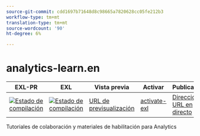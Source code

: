 ```yaml
---
source-git-commit: cdd1697b71648d8c98665a7820628cc05fe212b3
workflow-type: tm+mt
translation-type: tm+mt
source-wordcount: '90'
ht-degree: 6%

---
```

# analytics-learn.en

| EXL-PR | EXL | Vista previa | Activar | Publicadas | Ayuda |
|--- |--- |--- |--- |--- |--- |
| [![Estado de compilación](https://docs.ci.corp.adobe.com/view/exl-pr/job/analytics-learn.en_pr-exl/badge/icon)](https://docs.ci.corp.adobe.com/view/exl-pr/job/analytics-learn.en_pr-exl/lastBuild/) | [![Estado de compilación](https://docs.ci.corp.adobe.com/view/exl-pr/job/analytics-learn.en_exl/lastBuild/badge/icon)](https://docs.ci.corp.adobe.com/view/exl-pr/job/analytics-learn.en_exl/lastBuild/lastBuild) | [URL de previsualización](https://experienceleague.corp.adobe.com/docs/analytics-learn/tutorials/overview.html?lang=en) | [activate-exl](https://docs.ci.corp.adobe.com/job/activate-exl/build/) | [Dirección URL en directo](https://experienceleague.adobe.com/docs/analytics-learn/tutorials/overview.html?lang=en) | [Guía de creación](https://experienceleague.adobe.com/docs/authoring-guide-exl/using/home.html?lang=en) |

Tutoriales de colaboración y materiales de habilitación para Analytics
